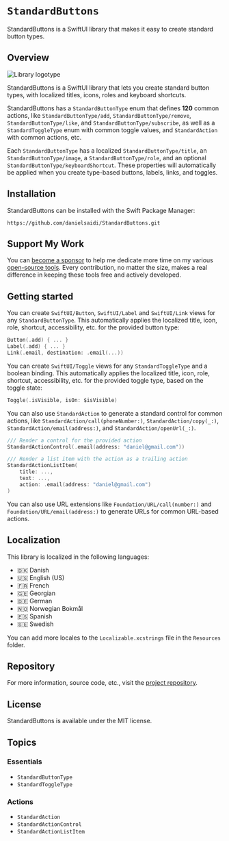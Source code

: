 # ``StandardButtons``

StandardButtons is a SwiftUI library that makes it easy to create standard button types.


## Overview

![Library logotype](Logo.png)

StandardButtons is a SwiftUI library that lets you create standard button types, with localized titles, icons, roles and keyboard shortcuts.

StandardButtons has a ``StandardButtonType`` enum that defines **120** common actions, like ``StandardButtonType/add``, ``StandardButtonType/remove``, ``StandardButtonType/like``, and ``StandardButtonType/subscribe``, as well as a ``StandardToggleType`` enum with common toggle values, and ``StandardAction`` with common actions, etc.

Each ``StandardButtonType`` has a localized ``StandardButtonType/title``, an ``StandardButtonType/image``, a ``StandardButtonType/role``, and an optional ``StandardButtonType/keyboardShortcut``. These properties will automatically be applied when you create type-based buttons, labels, links, and toggles.


## Installation

StandardButtons can be installed with the Swift Package Manager:

```
https://github.com/danielsaidi/StandardButtons.git
```


## Support My Work

You can [become a sponsor][Sponsors] to help me dedicate more time on my various [open-source tools][OpenSource]. Every contribution, no matter the size, makes a real difference in keeping these tools free and actively developed.



## Getting started

You can create ``SwiftUI/Button``, ``SwiftUI/Label`` and ``SwiftUI/Link`` views for any ``StandardButtonType``. This automatically applies the localized title, icon, role, shortcut, accessibility, etc. for the provided button type:

```swift
Button(.add) { ... }
Label(.add) { ... }
Link(.email, destination: .email(...))
```

You can create ``SwiftUI/Toggle`` views for any ``StandardToggleType`` and a boolean binding. This automatically applies the localized title, icon, role, shortcut, accessibility, etc. for the provided toggle type, based on the toggle state:

```swift
Toggle(.isVisible, isOn: $isVisible)
```

You can also use ``StandardAction`` to generate a standard control for common actions, like ``StandardAction/call(phoneNumber:)``, ``StandardAction/copy(_:)``, ``StandardAction/email(address:)``, and ``StandardAction/openUrl(_:)``.

```swift
/// Render a control for the provided action
StandardActionControl(.email(address: "daniel@gmail.com"))

/// Render a list item with the action as a trailing action
StandardActionListItem(
    title: ..., 
    text: ..., 
    action: .email(address: "daniel@gmail.com")
)
```

You can also use URL extensions like ``Foundation/URL/call(number:)`` and ``Foundation/URL/email(address:)`` to generate URLs for common URL-based actions.



## Localization

This library is localized in the following languages:

* 🇩🇰 Danish 
* 🇺🇸 English (US)
* 🇫🇷 French
* 🇬🇪 Georgian
* 🇩🇪 German
* 🇳🇴 Norwegian Bokmål
* 🇪🇸 Spanish
* 🇸🇪 Swedish

You can add more locales to the `Localizable.xcstrings` file in the `Resources` folder.  



## Repository

For more information, source code, etc., visit the [project repository][Repository].



## License

StandardButtons is available under the MIT license.



## Topics

### Essentials

- ``StandardButtonType``
- ``StandardToggleType``

### Actions

- ``StandardAction``
- ``StandardActionControl``
- ``StandardActionListItem``



[Repository]: https://github.com/danielsaidi/StandardButtons

[Email]: mailto:daniel.saidi@gmail.com
[Website]: https://danielsaidi.com
[GitHub]: https://github.com/danielsaidi
[OpenSource]: https://danielsaidi.com/opensource
[Sponsors]: https://github.com/sponsors/danielsaidi
